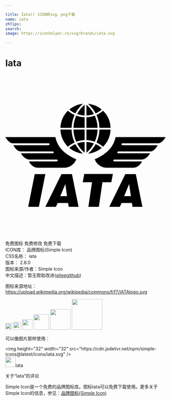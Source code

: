 ```yaml
---

title: Iata() ICON转svg、png下载
name: iata
zhTips: 
search: 
image: https://iconhelper.cn/svg/brands/iata.svg

---
```


# Iata  <small style="font-size: 60%;font-weight: 100"></small>

<div id="svg" class="svg-wrap">
<svg role="img" viewBox="0 0 24 24" xmlns="http://www.w3.org/2000/svg"><title>Iata icon</title><path d="M3.418 19.73l.98-4.885H5.99l-.973 4.884zm4.807-1.6h1.012l-.26-1.792zm-2.235 1.6l2.412-4.885h1.57l.99 4.884H9.487l-.088-.58H7.827l-.25.58zm6.439 0l.547-3.674h-1.394l.238-1.233h4.281l-.237 1.233h-1.328L14 19.73zm5.354-1.6h1.012l-.26-1.792zm-2.23 1.6l2.407-4.885h1.57l.99 4.884h-1.487l-.072-.58h-1.57l-.25.58zM24 9.324h-7.495c-.276 1.372-1.228 2.517-3.125 3.308.216.652.951 1.255 1.715 1.255h4.065c.62 0 1.112-.52 1.311-.94H16.34c-.254-.044-.265-.25-.01-.271h4.06c.525 0 1-.448 1.277-.935h-4.73c-.237-.039-.237-.238 0-.277h4.769c.48 0 .918-.558 1.1-.934h-5.232c-.26-.033-.26-.277 0-.282H22.9c.415 0 .819-.454 1.101-.924zm-24 0h7.495c.27 1.372 1.228 2.517 3.12 3.308-.216.652-.952 1.255-1.715 1.255H4.84c-.62 0-1.112-.52-1.311-.94H7.66c.249-.044.265-.25.01-.271H3.607c-.525 0-1-.448-1.272-.935H7.07c.238-.039.238-.238 0-.277H2.3c-.481 0-.918-.558-1.1-.934h5.232c.26-.033.26-.277 0-.282H1.106c-.42 0-.824-.454-1.106-.924zM9.569 5.21c.277.238.586.448.918.58.282-.553.675-1.028 1.129-1.449a4.05 4.05 0 0 0-2.047.869zM8.242 7.937h1.67a5.358 5.358 0 0 1 .454-1.909 4.021 4.021 0 0 1-1.002-.63 3.83 3.83 0 0 0-1.122 2.539zM11.87 6.37v1.566H10.2a4.62 4.62 0 0 1 .414-1.815c.399.144.83.238 1.256.25zm2.561-1.161a3.346 3.346 0 0 1-.918.58 5.243 5.243 0 0 0-1.134-1.443 3.993 3.993 0 0 1 2.052.863zm1.322 2.727h-1.665a5.096 5.096 0 0 0-.442-1.909c.354-.166.69-.376.984-.63a3.723 3.723 0 0 1 1.123 2.539zM12.14 6.37v1.566h1.66c0-.631-.155-1.234-.415-1.815a4.017 4.017 0 0 1-1.245.25zm-2.571 4.57c.277-.216.597-.454.918-.57.299.559.67 1.018 1.129 1.433a4.05 4.05 0 0 1-2.047-.863zM8.242 8.208h1.67c.039.691.182 1.3.454 1.924a4.202 4.202 0 0 0-1.002.625 3.864 3.864 0 0 1-1.122-2.55zm3.628 1.57v-1.57H10.2c.01.63.154 1.255.414 1.814.399-.144.83-.232 1.256-.244zm2.561 1.162a3.41 3.41 0 0 0-.918-.57 5.113 5.113 0 0 1-1.134 1.433 4.088 4.088 0 0 0 2.052-.863zm1.322-2.732h-1.665a5.075 5.075 0 0 1-.442 1.924c.354.166.674.366.984.625a3.806 3.806 0 0 0 1.123-2.55zm-3.612 1.57v-1.57h1.66c0 .63-.155 1.244-.415 1.814a4.01 4.01 0 0 0-1.245-.244zm-.271-5.276a4.387 4.387 0 0 0-1.123 1.382c.36.122.741.222 1.123.222zm.271 0c.443.365.846.846 1.112 1.382a3.26 3.26 0 0 1-1.112.222zm-.271 7.146a4.23 4.23 0 0 1-1.123-1.388c.36-.128.741-.2 1.123-.2zm.271.011c.443-.37.846-.868 1.112-1.4a3.715 3.715 0 0 0-1.112-.198z"/></svg>
</div>
<detail full-name='iata'></detail>

<div class="detail-page">
<p>
<span><span class="badge-success badge">免费图标</span> <span class="badge-success badge">免费修改</span>  <span class="badge-success badge">免费下载</span> </span>
<br/>
<span>
ICON库：
<span class="badge-secondary badge">品牌图标(Simple Icon)</span> 
</span>
<br/>
<span>
CSS名称：
<span class="badge-secondary badge">iata</span> 
</span>

<br/>
<span>
版本：
<span class="badge-secondary badge">2.8.0</span> 
</span>
<br/>
<span>图标来源/作者：<span class="badge-light badge">Simple Icon</span></span> 
<br/>
<span class="zh-detail">中文描述：暂无<span class="help-link"><span>帮助改进</span>(<a href="https://gitee.com/liuwave/icon-helper/edit/master/json/brands/iata.json" target="_blank" rel="noopener noreferrer">gitee</a><a href="https://github.com/liuwave/icon-helper/edit/master/json/brands/iata.json" target="_blank" rel="noopener noreferrer">github</a></span>)</span><br/>
</p>
</div><div class="description description alert alert-light"><p>图标来源地址：<a href="https://upload.wikimedia.org/wikipedia/commons/f/f7/IATAlogo.svg" target="_blank" rel="noopener noreferrer">https://upload.wikimedia.org/wikipedia/commons/f/f7/IATAlogo.svg</a></p></div>
<div class="alert alert-dark">
<img height="21" width="21" src="https://cdn.jsdelivr.net/npm/simple-icons@latest/icons/iata.svg" />
<img height="24" width="24" src="https://cdn.jsdelivr.net/npm/simple-icons@latest/icons/iata.svg" />
<img height="32" width="32" src="https://cdn.jsdelivr.net/npm/simple-icons@latest/icons/iata.svg" />
<img height="48" width="48" src="https://cdn.jsdelivr.net/npm/simple-icons@latest/icons/iata.svg" />
<img height="64" width="64" src="https://cdn.jsdelivr.net/npm/simple-icons@latest/icons/iata.svg" />
<img height="96" width="96" src="https://cdn.jsdelivr.net/npm/simple-icons@latest/icons/iata.svg" />

</div>
<div>
  <p>可以像图片那样使用：    
  </p>
  <div class="alert alert-primary" style="font-size: 14px">
    &lt;img height="32" width="32" src="https://cdn.jsdelivr.net/npm/simple-icons@latest/icons/iata.svg" /&gt;
    <copy-btn content='<img height="32" width="32" src="https://cdn.jsdelivr.net/npm/simple-icons@latest/icons/iata.svg" />'></copy-btn>
  </div>
  <div class="alert alert-secondary">
    <img height="32" width="32" src="https://cdn.jsdelivr.net/npm/simple-icons@latest/icons/iata.svg" />iata
    <copy-btn content="iata" btn-title="复制图标名称"></copy-btn>
  </div>
</div>

<Vssue title="关于“Iata”的评论" >关于“Iata”的评论</Vssue>


<div><p>Simple Icon是一个免费的品牌图标库。图标Iata可以免费下载使用。更多关于  Simple Icon的信息，参见：<a target="_blank" href="https://iconhelper.cn/brands.html">品牌图标(Simple Icon)</a>
</p></div>
